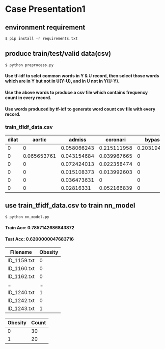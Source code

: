 # Case Presentation1

## environment requirement
`$ pip install -r requirements.txt`

## produce train/test/valid data(csv)
`$ python preprocess.py`

#### Use tf-idf to selct common words in Y & U record, then select those words which are in Y but not in U(Y-U), and in U not in Y(U-Y).

#### Use the above words to produce a csv file which contains frequency count in every record.

#### Use words produced by tf-idf to generate word count csv file with every record.

### train_tfidf_data.csv

| dilat | aortic | admiss | coronari | bypass | pressur | graft | ... |
|---|---|---|---|---|---|---|---|
| 0 | 0 | 0.058066243 | 0.215111958 | 0.203194192 | 0 | 0.207217001 | ... |
| 0 | 0.065653761 | 0.043154684 | 0.039967665 | 0 | 0 | 0 | ... |
| 0 | 0 | 0.072424013 | 0.022358474 | 0 | 0.019764213 | 0 | ... |
| 0 | 0 | 0.015108373 | 0.013992603 | 0 | 0.074214222 | 0 | ... |
| 0 | 0 | 0.036473631 | 0 | 0 | 0.044790763 | 0 | ... |
| 0 | 0 | 0.02816331 | 0.052166839 | 0 | 0 | 0 | ... |

## use train_tfidf_data.csv to train nn_model

`$ python nn_model.py`

#### Train Acc: 0.7857142686843872
#### Test Acc: 0.6200000047683716
| Filename | Obesity |
|---|---|
| ID_1159.txt | 0 |
| ID_1160.txt | 0 |
| ID_1162.txt | 0 |
| ...| ... |
| ID_1240.txt | 1 |
| ID_1242.txt | 0 |
| ID_1243.txt | 1 |

| Obesity | Count |
|---|---|
| 0 | 30 |
| 1 | 20 |

